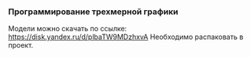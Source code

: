 ### Программирование трехмерной графики

Модели можно скачать по ссылке: https://disk.yandex.ru/d/plbaTW9MDzhxvA
Необходимо распаковать в проект.
